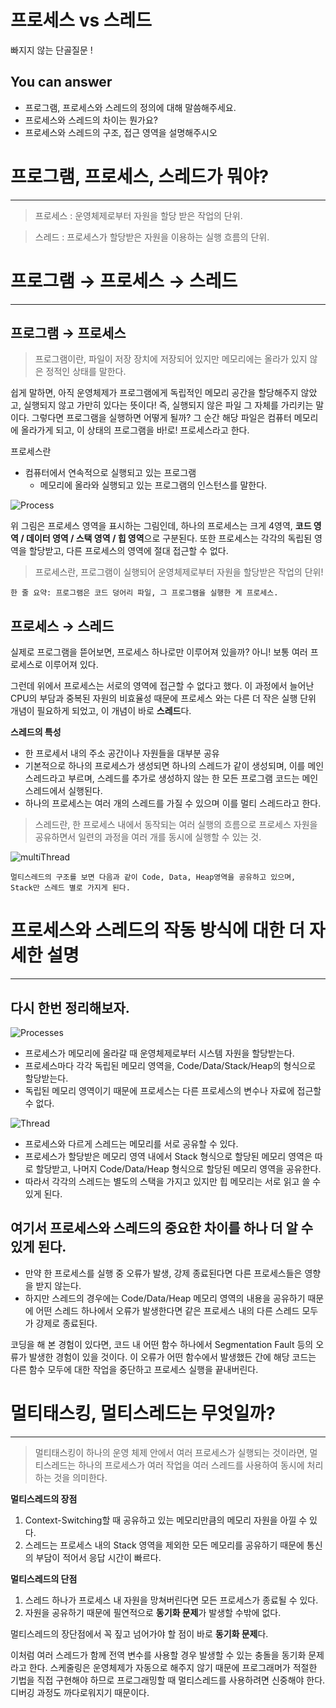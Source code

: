 # 프로세스 vs 스레드
빠지지 않는 단골질문 !


## You can answer
- 프로그램, 프로세스와 스레드의 정의에 대해 말씀해주세요.
- 프로세스와 스레드의 차이는 뭔가요?
- 프로세스와 스레드의 구조, 접근 영역을 설명해주시오



# 프로그램, 프로세스, 스레드가 뭐야?

---

> 프로세스 : 운영체제로부터 자원을 할당 받은 작업의 단위.

> 스레드 : 프로세스가 할당받은 자원을 이용하는 실행 흐름의 단위.
    
    
# 프로그램 → 프로세스 → 스레드

---

## 프로그램 → 프로세스

> 프로그램이란, 파일이 저장 장치에 저장되어 있지만 메모리에는 올라가 있지 않은 정적인 상태를 말한다.

쉽게 말하면, 아직 운영체제가 프로그램에게 독립적인 메모리 공간을 할당해주지 않았고, 실행되지 않고 가만히 있다는 뜻이다! 즉, 실행되지 않은 파일 그 자체를 가리키는 말이다. 그렇다면 프로그램을 실행하면 어떻게 될까? 그 순간 해당 파일은 컴퓨터 메모리에 올라가게 되고, 이 상태의 프로그램을 바!로! 프로세스라고 한다. 


프로세스란

- 컴퓨터에서 연속적으로 실행되고 있는 프로그램
    - 메모리에 올라와 실행되고 있는 프로그램의 인스턴스를 말한다.

![Process](https://user-images.githubusercontent.com/70083982/115980458-dc6ae500-a5c7-11eb-83ea-4745b535e7ea.jpeg)

위 그림은 프로세스 영역을 표시하는 그림인데, 하나의 프로세스는 크게 4영역, **코드 영역 / 데이터 영역 / 스택 영역 / 힙 영역**으로 구분된다. 또한 프로세스는 각각의 독립된 영역을 할당받고, 다른 프로세스의 영역에 절대 접근할 수 없다. 


> 프로세스란, 프로그램이 실행되어 운영체제로부터 자원을 할당받은 작업의 단위!



    한 줄 요약: 프로그램은 코드 덩어리 파일, 그 프로그램을 실행한 게 프로세스.




## 프로세스 → 스레드


실제로 프로그램을 뜯어보면, 프로세스 하나로만 이루어져 있을까? 아니! 보통 여러 프로세스로 이루어져 있다.

그런데 위에서 프로세스는 서로의 영역에 접근할 수 없다고 했다. 이 과정에서 늘어난 CPU의 부담과 중복된 자원의 비효율성 때문에 프로세스 와는 다른 더 작은 실행 단위 개념이 필요하게 되었고, 이 개념이 바로 **스레드**다.


**스레드의 특성**

- 한 프로세서 내의 주소 공간이나 자원들을 대부분 공유
- 기본적으로 하나의 프로세스가 생성되면 하나의 스레드가 같이 생성되며, 이를 메인 스레드라고 부르며, 스레드를 추가로 생성하지 않는 한 모든 프로그램 코드는 메인 스레드에서 실행된다.
- 하나의 프로세스는 여러 개의 스레드를 가질 수 있으며 이를 멀티 스레드라고 한다.

> 스레드란, 한 프로세스 내에서 동작되는 여러 실행의 흐름으로 프로세스 자원을 공유하면서 일련의 과정을 여러 개를 동시에 실행할 수 있는 것.

![multiThread](https://user-images.githubusercontent.com/70083982/115980469-f0164b80-a5c7-11eb-974c-d95ec9d6cbd4.jpeg)

    멀티스레드의 구조를 보면 다음과 같이 Code, Data, Heap영역을 공유하고 있으며,  Stack만 스레드 별로 가지게 된다. 



# 프로세스와 스레드의 작동 방식에 대한 더 자세한 설명

---

## 다시 한번 정리해보자.

![Processes](https://user-images.githubusercontent.com/70083982/115980473-f9071d00-a5c7-11eb-9c40-e527beb37f4e.jpeg)


- 프로세스가 메모리에 올라갈 때 운영체제로부터 시스템 자원을 할당받는다.
- 프로세스마다 각각 독립된 메모리 영역을, Code/Data/Stack/Heap의 형식으로 할당받는다.
- 독립된 메모리 영역이기 때문에 프로세스는 다른 프로세스의 변수나 자료에 접근할 수 없다.

![Thread](https://user-images.githubusercontent.com/70083982/115980477-01f7ee80-a5c8-11eb-9296-2ec4b893e16f.jpeg)


- 프로세스와 다르게 스레드는 메모리를 서로 공유할 수 있다.
- 프로세스가 할당받은 메모리 영역 내에서 Stack 형식으로 할당된 메모리 영역은 따로 할당받고, 나머지 Code/Data/Heap 형식으로 할당된 메모리 영역을 공유한다.
- 따라서 각각의 스레드는 별도의 스택을 가지고 있지만 힙 메모리는 서로 읽고 쓸 수 있게 된다.



## **여기서 프로세스와 스레드의 중요한 차이를 하나 더 알 수 있게 된다.**

- 만약 한 프로세스를 실행 중 오류가 발생, 강제 종료된다면 다른 프로세스들은 영향을 받지 않는다.
- 하지만 스레드의 경우에는  Code/Data/Heap 메모리 영역의 내용을 공유하기 때문에 어떤 스레드 하나에서 오류가 발생한다면 같은 프로세스 내의 다른 스레드 모두가 강제로 종료된다.


코딩을 해 본 경험이 있다면, 코드 내 어떤 함수 하나에서 Segmentation Fault 등의 오류가 발생한 경험이 있을 것이다. 이 오류가 어떤 함수에서 발생했든 간에 해당 코드는 다른 함수 모두에 대한 작업을 중단하고 프로세스 실행을 끝내버린다.



# 멀티태스킹, 멀티스레드는 무엇일까?

---

> 멀티태스킹이 하나의 운영 체제 안에서 여러 프로세스가 실행되는 것이라면, 멀티스레드는 하나의 프로세스가 여러 작업을 여러 스레드를 사용하여 동시에 처리하는 것을 의미한다.


**멀티스레드의 장점**

1. Context-Switching할 때 공유하고 있는 메모리만큼의 메모리 자원을 아낄 수 있다.
2. 스레드는 프로세스 내의 Stack 영역을 제외한 모든 메모리를 공유하기 때문에 통신의 부담이 적어서 응답 시간이 빠르다.


**멀티스레드의 단점**

1. 스레드 하나가 프로세스 내 자원을 망쳐버린다면 모든 프로세스가 종료될 수 있다.
2. 자원을 공유하기 때문에 필연적으로 **동기화 문제**가 발생할 수밖에 없다.


멀티스레드의 장단점에서 꼭 짚고 넘어가야 할 점이 바로 **동기화 문제**다. 

이처럼 여러 스레드가 함께 전역 변수를 사용할 경우 발생할 수 있는 충돌을 동기화 문제라고 한다. 스케줄링은 운영체제가 자동으로 해주지 않기 때문에 프로그래머가 적절한 기법을 직접 구현해야 하므로 프로그래밍할 때 멀티스레드를 사용하려면 신중해야 한다. 디버깅 과정도 까다로워지기 때문이다.

    



